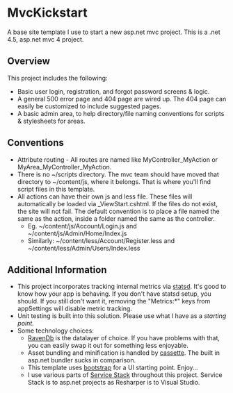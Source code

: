 MvcKickstart
===========

A base site template I use to start a new asp.net mvc project.  This is a .net 4.5, asp.net mvc 4 project.

Overview
--------
This project includes the following:
* Basic user login, registration, and forgot password screens & logic.
* A general 500 error page and 404 page are wired up.  The 404 page can easily be customized to include suggested pages.
* A basic admin area, to help directory/file naming conventions for scripts & stylesheets for areas.

Conventions
-----------

* Attribute routing - All routes are named like MyController_MyAction or MyArea_MyController_MyAction.
* There is no ~/scripts directory. The mvc team should have moved that directory to ~/content/js, where it belongs.  That is where you'll find script files in this template. 
* All actions can have their own js and less file.  These files will automatically be loaded via _ViewStart.cshtml.  If the files do not exist, the site will not fail.  The default convention is to place a file named the same as the action, inside a folder named the same as the controller.  
    * Eg. ~/content/js/Account/Login.js and ~/content/js/Admin/Home/Index.js
    * Similarly: ~/content/less/Account/Register.less and ~/content/less/Admin/Users/Index.less

Additional Information
----------------------
* This project incorporates tracking internal metrics via [statsd](https://github.com/etsy/statsd).  It's good to know how your app is behaving.  If you don't have statsd setup, you should.  If you still don't want it, removing the "Metrics:*" keys from appSettings will disable metric tracking.
* Unit testing is built into this solution.  Please use what I have as a _starting point_.
* Some technology choices:
    * [RavenDb](http://ravendb.net/) is the datalayer of choice.  If you have problems with that, you can easily swap it out for something less enjoyable. 
    * Asset bundling and minification is handled by [cassette](http://getcassette.net/).  The built in asp.net bundler sucks in comparison.
    * This template uses [bootstrap](http://twitter.github.com/bootstrap/) for a UI starting point. Enjoy...
    * I use various parts of [Service Stack](http://www.servicestack.net/) throughout this project.  Service Stack is to asp.net projects as Resharper is to Visual Studio.
